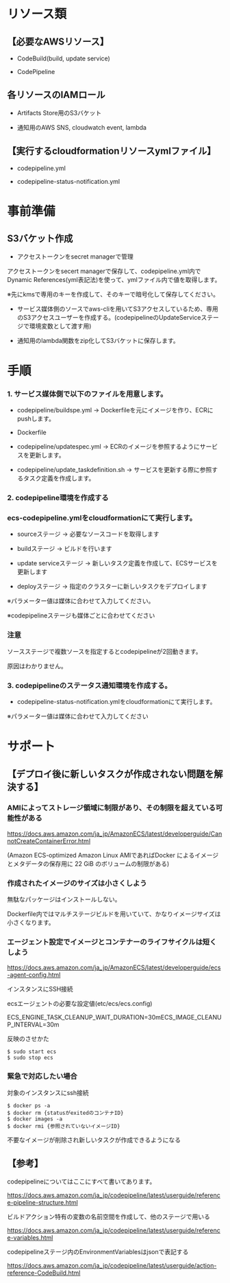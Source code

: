 # リソース類

## 【必要なAWSリソース】

- CodeBuild(build, update service)

- CodePipeline

## 各リソースのIAMロール

- Artifacts Store用のS3バケット

- 通知用のAWS SNS, cloudwatch event, lambda

## 【実行するcloudformationリソースymlファイル】

- codepipeline.yml

- codepipeline-status-notification.yml

# 事前準備

## S3バケット作成



- アクセストークンをsecret managerで管理

アクセストークンをsecert managerで保存して、codepipeline.yml内でDynamic References(yml表記法)を使って、ymlファイル内で値を取得します。

※先にkmsで専用のキーを作成して、そのキーで暗号化して保存してください。

- サービス媒体側のソースでaws-cliを用いてS3アクセスしているため、専用のS3アクセスユーザーを作成する。(codepipelineのUpdateServiceステージで環境変数として渡す用)


- 通知用のlambda関数をzip化してS3バケットに保存します。


# 手順

### 1. サービス媒体側で以下のファイルを用意します。

- codepipeline/buildspe.yml  → Dockerfileを元にイメージを作り、ECRにpushします。

- Dockerfile 

- codepipeline/updatespec.yml  →  ECRのイメージを参照するようにサービスを更新します。

- codepipeline/update_taskdefinition.sh → サービスを更新する際に参照するタスク定義を作成します。


### 2. codepipeline環境を作成する

### ecs-codepipeline.ymlをcloudformationにて実行します。

- sourceステージ → 必要なソースコードを取得します

- buildステージ → ビルドを行います

- update serviceステージ → 新しいタスク定義を作成して、ECSサービスを更新します

- deployステージ → 指定のクラスターに新しいタスクをデプロイします

※パラメーター値は媒体に合わせて入力してください。

※codepipelineステージも媒体ごとに合わせてください


### 注意

ソースステージで複数ソースを指定するとcodepipelineが2回動きます。

原因はわかりません。

### 3. codepipelineのステータス通知環境を作成する。

- codepipeline-status-notification.ymlをcloudformationにて実行します。

※パラメーター値は媒体に合わせて入力してください


# サポート

## 【デプロイ後に新しいタスクが作成されない問題を解決する】

### AMIによってストレージ領域に制限があり、その制限を超えている可能性がある

https://docs.aws.amazon.com/ja_jp/AmazonECS/latest/developerguide/CannotCreateContainerError.html

(Amazon ECS-optimized Amazon Linux AMIであればDocker によるイメージとメタデータの保存用に 22 GiB のボリュームの制限がある)

### 作成されたイメージのサイズは小さくしよう

無駄なパッケージはインストールしない。

Dockerfile内ではマルチステージビルドを用いていて、かなりイメージサイズは小さくなります。

### エージェント設定でイメージとコンテナーのライフサイクルは短くしよう

https://docs.aws.amazon.com/ja_jp/AmazonECS/latest/developerguide/ecs-agent-config.html

インスタンスにSSH接続

ecsエージェントの必要な設定値(etc/ecs/ecs.config)

ECS_ENGINE_TASK_CLEANUP_WAIT_DURATION=30mECS_IMAGE_CLEANUP_INTERVAL=30m

反映のさせかた

```
$ sudo start ecs
$ sudo stop ecs
```

### 緊急で対応したい場合

対象のインスタンスにssh接続

```
$ docker ps -a 
$ docker rm {statusがexitedのコンテナID}
$ docker images -a
$ docker rmi {参照されていないイメージID}

```

不要なイメージが削除され新しいタスクが作成できるようになる

## 【参考】

codepipelineについてはここにすべて書いてあります。

https://docs.aws.amazon.com/ja_jp/codepipeline/latest/userguide/reference-pipeline-structure.html

ビルドアクション特有の変数の名前空間を作成して、他のステージで用いる

https://docs.aws.amazon.com/ja_jp/codepipeline/latest/userguide/reference-variables.html

codepipelineステージ内のEnvironmentVariablesはjsonで表記する

https://docs.aws.amazon.com/ja_jp/codepipeline/latest/userguide/action-reference-CodeBuild.html